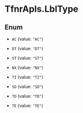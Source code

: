 # TfnrApIs.LblType

## Enum


* `AC` (value: `"AC"`)

* `DT` (value: `"DT"`)

* `ST` (value: `"ST"`)

* `NX` (value: `"NX"`)

* `TI` (value: `"TI"`)

* `SD` (value: `"SD"`)

* `TD` (value: `"TD"`)

* `TE` (value: `"TE"`)


